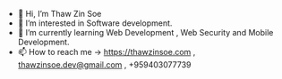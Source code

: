 - 👋 Hi, I’m Thaw Zin Soe
- 👀 I’m interested in Software development.
- 🌱 I’m currently learning Web Development , Web Security and Mobile Development.
- 📫 How to reach me -> https://thawzinsoe.com , thawzinsoe.dev@gmail.com , +959403077739


